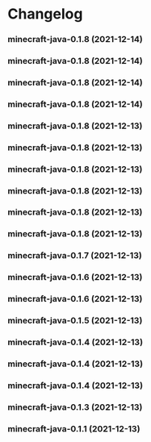# Changelog<br>


<a name="minecraft-java-0.1.8"></a>
### minecraft-java-0.1.8 (2021-12-14)



<a name="minecraft-java-0.1.8"></a>
### minecraft-java-0.1.8 (2021-12-14)



<a name="minecraft-java-0.1.8"></a>
### minecraft-java-0.1.8 (2021-12-14)



<a name="minecraft-java-0.1.8"></a>
### minecraft-java-0.1.8 (2021-12-14)



<a name="minecraft-java-0.1.8"></a>
### minecraft-java-0.1.8 (2021-12-13)



<a name="minecraft-java-0.1.8"></a>
### minecraft-java-0.1.8 (2021-12-13)



<a name="minecraft-java-0.1.8"></a>
### minecraft-java-0.1.8 (2021-12-13)



<a name="minecraft-java-0.1.8"></a>
### minecraft-java-0.1.8 (2021-12-13)



<a name="minecraft-java-0.1.8"></a>
### minecraft-java-0.1.8 (2021-12-13)



<a name="minecraft-java-0.1.8"></a>
### minecraft-java-0.1.8 (2021-12-13)



<a name="minecraft-java-0.1.7"></a>
### minecraft-java-0.1.7 (2021-12-13)



<a name="minecraft-java-0.1.6"></a>
### minecraft-java-0.1.6 (2021-12-13)



<a name="minecraft-java-0.1.6"></a>
### minecraft-java-0.1.6 (2021-12-13)



<a name="minecraft-java-0.1.5"></a>
### minecraft-java-0.1.5 (2021-12-13)



<a name="minecraft-java-0.1.4"></a>
### minecraft-java-0.1.4 (2021-12-13)



<a name="minecraft-java-0.1.4"></a>
### minecraft-java-0.1.4 (2021-12-13)



<a name="minecraft-java-0.1.4"></a>
### minecraft-java-0.1.4 (2021-12-13)



<a name="minecraft-java-0.1.3"></a>
### minecraft-java-0.1.3 (2021-12-13)



<a name="minecraft-java-0.1.1"></a>
### minecraft-java-0.1.1 (2021-12-13)



<a name="minecraft-java-0.1.2"></a>
